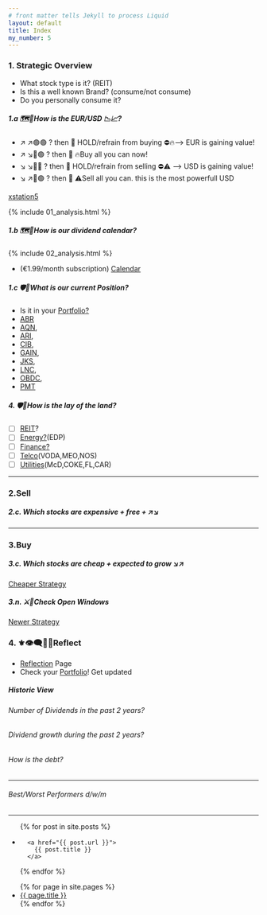 ```yaml
---
# front matter tells Jekyll to process Liquid
layout: default
title: Index
my_number: 5
---
```


<!-- 
1. Strategic Overview - Where am I?
2. Sell to gain capital
3. Buy to invest
4. Reflect
-->
### 1. Strategic Overview

- What stock type is it? (REIT)
- Is this a well known Brand? (consume/not consume)
- Do you personally consume it?

##### 1.a 🗺️👀How is the EUR/USD 📉📈?
<ul>
  <li>↗️ ↗️🟢🟢 ? then 🐻 HOLD/refrain from buying ⛔🔥--> EUR is gaining value!</li>
  <li>↗️ ↘️🔴🟢 ? then 🐂 🔥Buy all you can now!</li>
  <li>↘️ ↘️🔴🔴 ? then 🐻 HOLD/refrain from selling ⛔⚠️ --> USD is gaining value!</li>
  <li>↘️ ↗️🔴🟢 ? then 🐂 ⚠️Sell all you can. this is the most powerfull USD</li>
</ul>
<a target="_blank" href="https://xstation5.xtb.com/">xstation5</a>

{% include 01_analysis.html %}

##### 1.b 🗺️📅How is our dividend calendar?
{% include 02_analysis.html %}
- (€1.99/month subscription) <a target="_blank" href="/mike/calendar">Calendar</a>


##### 1.c 🛡️🐉What is our current Position?

- Is it in your <a target="_blank" href="/mike/sec/my_selection.sec">Portfolio?
 - <a target="_blank" href="/mike/stk/ABR.stk">ABR</a>
 - <a target="_blank" href="/mike/stk/AQN.stk">AQN</a>,
 - <a target="_blank" href="/mike/stk/ARI.stk">ARI</a>,
 - <a target="_blank" href="/mike/stk/CIB.stk">CIB</a>,
 - <a target="_blank" href="/mike/stk/GAIN.stk">GAIN</a>,
 - <a target="_blank" href="/mike/stk/JKS.stk">JKS</a>,
 - <a target="_blank" href="/mike/stk/LNC.stk">LNC</a>,
 - <a target="_blank" href="/mike/stk/OBDC.stk">OBDC</a>,
 - <a target="_blank" href="/mike/stk/PMT.stk">PMT</a>

##### 4. 🛡️🐉How is the lay of the land?
- [ ] <a target="_blank" href="/mike/sec/real_estate.sec">REIT</a>?
- [ ] <a target="_blank" href="/mike/sec/energy.sec">Energy?</a>(EDP)
- [ ] <a target="_blank" href="/mike/sec/finance.sec">Finance?</a>
- [ ] <a target="_blank" href="/mike/sec/telecommunications.sec">Telco</a>(VODA,MEO,NOS)
- [ ] <a target="_blank" href="/mike/sec/utilities.sec">Utilities</a>(McD,COKE,FL,CAR)

---

### 2.Sell
##### 2.c. Which stocks are expensive + free + ↗️↘️

---

<!-- section -->
### 3.Buy

##### 3.c. Which stocks are cheap + expected to grow ↘️↗️
<p><a target="_blank" href="/mike/str/cheaper.str">Cheaper Strategy</a></p>

##### 3.n. ⚔️🏰Check Open Windows
<p><a target="_blank" href="/mike/str/newer.str">Newer Strategy</a></p>

### 4. ⚜️👁️‍🗨️💬➿Reflect
<ul>
  <li><a target="_blank" href="/mike/str/reflections.str">Reflection</a> Page</li>
  <li>Check your <a target="_blank" href="/mike/sec/my_selection.sec">Portfolio</a>! Get updated</li>
</ul>

<h5>Historic View</h5>
<h6>Number of Dividends in the past 2 years?</h6>
<h6>Dividend growth during the past 2 years?</h6>

<h6>How is the debt?</h6>

-------------------------------------------

<h6>Best/Worst Performers d/w/m</h6>

-------------------------------------------

<ul>
{% for post in site.posts %}
  <li>
    
      <a href="{{ post.url }}">
        {{ post.title }}
      </a>
    
  </li>
{% endfor %}
</ul>
<ul>
{% for page in site.pages %}
  <li>
      <a href="{{ page.url }}">
        {{ page.title }}
      </a>
  </li>
{% endfor %}
</ul>
